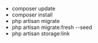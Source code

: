 - composer update
- composer install
- php artisan migrate
- php artisan migrate:fresh --seed
- php artisan storage:link 
